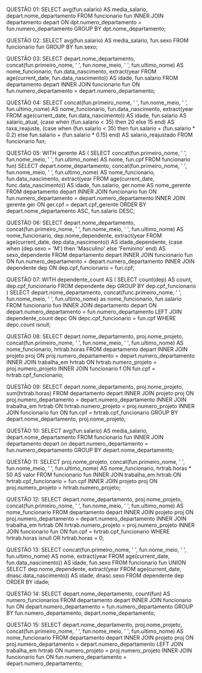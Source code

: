   QUESTÃO 01:
SELECT avg(fun.salario) AS media_salario, depart.nome_departamento
FROM funcionario fun 
INNER JOIN departamento depart 
ON dpt.numero_departamento = fun.numero_departamento
GROUP BY dpt.nome_departamento;

  QUESTÃO 02:
SELECT avg(fun.salario) AS media_salario, fun.sexo
FROM funcionario fun
GROUP BY fun.sexo;

  QUESTÃO 03:
SELECT depart.nome_departamento,
       concat(fun.primeiro_nome, ' ', fun.nome_meio, ' ', fun.ultimo_nome) AS nome_funcionario,
       fun.data_nascimento,
       extract(year FROM age(current_date, fun.data_nascimento)) AS idade,
       fun.salario
FROM departamento depart
INNER JOIN funcionario fun
ON fun.numero_departamento = depart.numero_departamento;

  QUESTÃO 04:
SELECT concat(fun.primeiro_nome, ' ', fun.nome_meio, ' ', fun.ultimo_nome) AS nome_funcionario,
       fun.data_nascimento,
       extract(year FROM age(current_date, fun.data_nascimento)) AS idade,
       fun.salario AS salario_atual,
       (case when (fun.salario < 35) then 20
        else 15
        end) AS taxa_reajuste,
       (case when (fun.salario < 35) then fun.salario + (fun.salario * 0.2)
        else fun.salario + (fun.salario * 0.15)
        end) AS salario_reajustado 
FROM funcionario fun; 

  QUESTÃO 05:
WITH gerente AS (
     SELECT concat(fun.primeiro_nome, ' ', fun.nome_meio, ' ', fun.ultimo_nome) AS nome,
            fun.cpf
     FROM funcionario fun)
SELECT depart.nome_departamento,
       concat(fun.primeiro_nome, ' ', fun.nome_meio, ' ', fun.ultimo_nome) AS nome_funcionario,
       fun.data_nascimento,
       extract(year FROM age(current_date, func.data_nascimento)) AS idade,
       fun.salario,
       ger.nome AS nome_gerente
FROM departamento depart
INNER JOIN funcionario fun 
ON fun.numero_departamento = depart.numero_departamento
INNER JOIN gerente ger ON ger.cpf = depart.cpf_gerente
ORDER BY depart.nome_departamento ASC, fun.salario DESC;

  QUESTÃO 06:
SELECT depart.nome_departamento,
       concat(fun.primeiro_nome, ' ', fun.nome_meio, ' ', fun.ultimo_nome) AS nome_funcionario,
       dep.nome_dependente,
       extract(year FROM age(current_date, dep.data_nascimento)) AS idade_dependente,
       (case
        when (dep.sexo = 'M') then 'Masculino'
        else 'Feminino'
        end) AS sexo_dependente
FROM departamento depart
INNER JOIN funcionario fun
ON fun.numero_departamento = depart.numero_departamento
INNER JOIN dependente dep ON dep.cpf_funcionario = fun.cpf;

  QUESTÃO 07:
WITH dependente_count AS (
    SELECT count(dep) AS count,
           dep.cpf_funcionario
    FROM dependente dep
    GROUP BY dep.cpf_funcionario
)
SELECT depart.nome_departamento,
       concat(func.primeiro_nome, ' ', fun.nome_meio, ' ', fun.ultimo_nome) as nome_funcionario,
       fun.salario
FROM funcionario fun
INNER JOIN departamento depart ON depart.numero_departamento = fun.numero_departamento
LEFT JOIN dependente_count depc ON depc.cpf_funcionario = fun.cpf
WHERE depc.count isnull;

  QUESTÃO 08:
SELECT depart.nome_departamento,
       proj.nome_projeto,
       concat(fun.primeiro_nome, ' ', fun.nome_meio, ' ', fun.ultimo_nome) AS nome_funcionario,
       hrtrab.horas
FROM departamento depart
INNER JOIN projeto proj
ON proj.numero_departamento = depart.numero_departamento
INNER JOIN trabalha_em hrtrab 
ON hrtrab.numero_projeto = proj.numero_projeto
INNER JOIN funcionario f
ON fun.cpf = hrtrab.cpf_funcionario;

  QUESTÃO 09:
SELECT depart.nome_departamento,
       proj.nome_projeto,
       sum(hrtrab.horas)
FROM departamento depart
INNER JOIN projeto proj
ON proj.numero_departamento = depart.numero_departamento
INNER JOIN trabalha_em hrtrab 
ON hrtrab.numero_projeto = proj.numero_projeto
INNER JOIN funcionario fun
ON fun.cpf = hrtrab.cpf_funcionario
GROUP BY depart.nome_departamento, proj.nome_projeto;


  QUESTÃO 10:
SELECT avg(fun.salario) AS media_salario, depart.nome_departamento
FROM funcionario fun
INNER JOIN departamento depart
on depart.numero_departamento = fun.numero_departamento
GROUP BY depart.nome_departamento;


  QUESTÃO 11:
SELECT proj.nome_projeto,
       concat(fun.primeiro_nome, ' ', fun.nome_meio, ' ', fun.ultimo_nome) AS nome_funcionario,
       hrtrab.horas * 50 AS valor
FROM funcionario fun
INNER JOIN trabalha_em hrtrab
ON hrtrab.cpf_funcionario = fun.cpf
INNER JOIN projeto proj
ON proj.numero_projeto  = hrtrab.numero_projeto;

  QUESTÃO 12:
SELECT depart.nome_departamento,
       proj.nome_projeto,
       concat(fun.primeiro_nome, ' ', fun.nome_meio, ' ', fun.ultimo_nome) AS nome_funcionario
FROM departamento depart
INNER JOIN projeto proj
ON proj.numero_departamento = depart.numero_departamento
INNER JOIN trabalha_em hrtrab ON
hrtrab.numero_projeto = proj.numero_projeto
INNER JOIN funcionario fun
ON fun.cpf = hrtrab.cpf_funcionario
WHERE hrtrab.horas isnull OR hrtrab.horas = 0;

  QUESTÃO 13:
SELECT concat(fun.primeiro_nome, ' ', fun.nome_meio, ' ', fun.ultimo_nome) AS nome,
       extract(year FROM age(current_date, fun.data_nascimento)) AS idade,
       fun.sexo
FROM funcionario fun
  UNION
SELECT dep.nome_dependente,
	 extract(year FROM age(current_date, dnasc.data_nascimento)) AS idade,
	 dnasc.sexo
FROM dependente dep
ORDER BY idade;

  QUESTÃO 14:
SELECT depart.nome_departamento, count(fun) AS numero_funcionarios
FROM departamento depart
INNER JOIN funcionario fun
ON depart.numero_departamento = fun.numero_departamento
GROUP BY fun.numero_departamento, depart.nome_departamento;

  QUESTÃO 15:
SELECT depart.nome_departamento,
       proj.nome_projeto,
       concat(fun.primeiro_nome, ' ', fun.nome_meio, ' ', fun.ultimo_nome) AS nome_funcionario
FROM departamento depart
INNER JOIN projeto proj
ON proj.numero_departamento = depart.numero_departamento
LEFT JOIN trabalha_em hrtrab 
ON numero_projeto = proj.numero_projeto
INNER JOIN funcionario fun
ON fun.numero_departamento = depart.numero_departamento;
